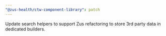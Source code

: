 ```yaml
---
"@zus-health/ctw-component-library": patch
---
```


Update search helpers to support Zus refactoring to store 3rd party data in dedicated builders.
